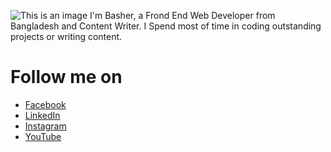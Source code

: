![This is an image](https://media-exp1.licdn.com/dms/image/C5616AQGfT-bozbHc0A/profile-displaybackgroundimage-shrink_200_800/0/1631906741042?e=1638403200&v=beta&t=eTRqquIllBd3AIaK0pMwxKR3mL3mH-C3c8DO9UUnWno)
I'm Basher, a Frond End Web Developer from  Bangladesh and Content Writer. I Spend most of time in coding outstanding projects or writing content.
<!---
bashersir/bashersir is a ✨ special ✨ repository because its `README.md` (this file) appears on your GitHub profile.
You can click the Preview link to take a look at your changes.
--->
# Follow me on
* [Facebook](https://www.facebook.com/bashersir)
* [LinkedIn](https://www.linkedin.com/in/bashersir/)
* [Instagram](https://www.instagram.com/bashersir/)
* [YouTube](https://www.youtube.com/channel/UCScQ-dDOY5QM4deMUbgnJ9A)
